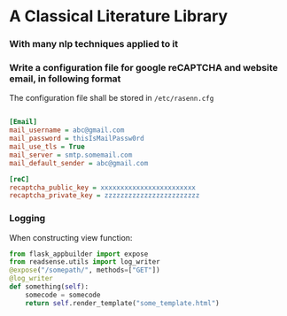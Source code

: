 # A Classical Literature Library
### With many nlp techniques applied to it

### Write a configuration file for google reCAPTCHA and website email, in following format

The configuration file shall be stored in ```/etc/rasenn.cfg```

```cfg

[Email]
mail_username = abc@gmail.com
mail_password = thisIsMailPassw0rd
mail_use_tls = True
mail_server = smtp.somemail.com
mail_default_sender = abc@gmail.com

[reC]
recaptcha_public_key = xxxxxxxxxxxxxxxxxxxxxxxx
recaptcha_private_key = zzzzzzzzzzzzzzzzzzzzzzzz

```

### Logging
When constructing view function:
```python
from flask_appbuilder import expose
from readsense.utils import log_writer
@expose("/somepath/", methods=["GET"])
@log_writer
def something(self):
    somecode = somecode
    return self.render_template("some_template.html")
```